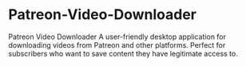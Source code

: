 # Patreon-Video-Downloader
Patreon Video Downloader A user-friendly desktop application for downloading videos from Patreon and other platforms. Perfect for subscribers who want to save content they have legitimate access to.
